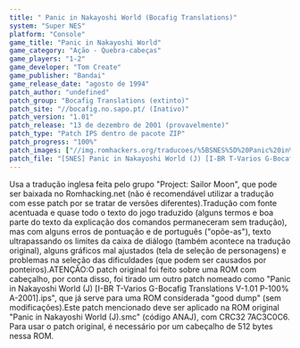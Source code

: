 ```yaml
---
title: " Panic in Nakayoshi World (Bocafig Translations)"
system: "Super NES"
platform: "Console"
game_title: "Panic in Nakayoshi World"
game_category: "Ação - Quebra-cabeças"
game_players: "1-2"
game_developer: "Tom Create"
game_publisher: "Bandai"
game_release_date: "agosto de 1994"
patch_author: "undefined"
patch_group: "Bocafig Translations (extinto)"
patch_site: "//bocafig.no.sapo.pt/ (Inativo)"
patch_version: "1.01"
patch_release: "13 de dezembro de 2001 (provavelmente)"
patch_type: "Patch IPS dentro de pacote ZIP"
patch_progress: "100%"
patch_images: ["//img.romhackers.org/traducoes/%5BSNES%5D%20Panic%20in%20Nakayoshi%20World%20-%20Bocafig%20Translations%20-%201.png","//img.romhackers.org/traducoes/%5BSNES%5D%20Panic%20in%20Nakayoshi%20World%20-%20Bocafig%20Translations%20-%202.png","//img.romhackers.org/traducoes/%5BSNES%5D%20Panic%20in%20Nakayoshi%20World%20-%20Bocafig%20Translations%20-%203.png"]
patch_file: "[SNES] Panic in Nakayoshi World (J) [I-BR T-Varios G-Bocafig Translations V-1.01 P-100% A-2001].zip"
---
```

Usa a tradução inglesa feita pelo grupo "Project: Sailor Moon", que pode ser baixada no Romhacking.net (não é recomendável utilizar a tradução com esse patch por se tratar de versões diferentes).Tradução com fonte acentuada e quase todo o texto do jogo traduzido (alguns termos e boa parte do texto da explicação dos comandos permaneceram sem tradução), mas com alguns erros de pontuação e de português ("opõe-as"), texto ultrapassando os limites da caixa de diálogo (também acontece na tradução original), alguns gráficos mal ajustados (tela de seleção de personagens) e problemas na seleção das dificuldades (que podem ser causados por ponteiros).ATENÇÃO:O patch original foi feito sobre uma ROM com cabeçalho, por conta disso, foi tirado um outro patch nomeado como "Panic in Nakayoshi World (J) [I-BR T-Varios G-Bocafig Translations V-1.01 P-100% A-2001].ips", que já serve para uma ROM considerada "good dump" (sem modificações).Este patch mencionado deve ser aplicado na ROM original "Panic in Nakayoshi World (J).smc" (código ANAJ), com CRC32 7AC3C0C6. Para usar o patch original, é necessário por um cabeçalho de 512 bytes nessa ROM.